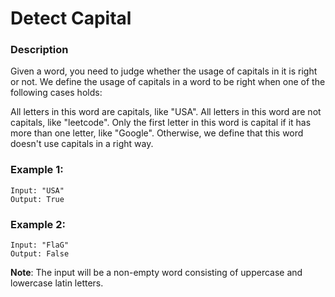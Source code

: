 # Detect Capital

### Description
Given a word, you need to judge whether the usage of capitals in it is right or not.
We define the usage of capitals in a word to be right when one of the following cases holds:

All letters in this word are capitals, like "USA".
All letters in this word are not capitals, like "leetcode".
Only the first letter in this word is capital if it has more than one letter, like "Google".
Otherwise, we define that this word doesn't use capitals in a right way.

### Example 1:
```
Input: "USA"
Output: True
```

### Example 2:
```
Input: "FlaG"
Output: False
```

**Note**:
The input will be a non-empty word consisting of uppercase and lowercase latin letters.
